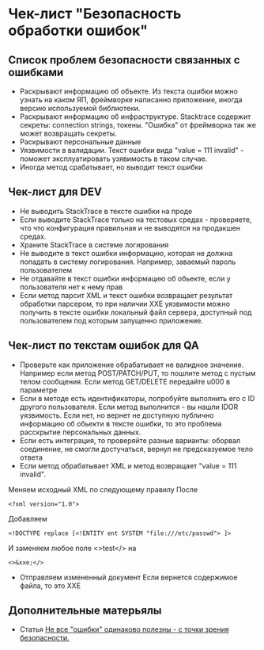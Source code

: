 # Чек-лист "Безопасность обработки ошибок"

## Список проблем безопасности связанных с ошибками

* Раскрывают информацию об объекте. Из текста ошибки можно узнать на каком ЯП, фреймворке написанно приложение, иногда версию используемой библиотеки. 
* Раскрывают информацию об инфраструктуре. Stacktrace содержит секреты: connection strings, токены. "Ошибка" от фреймворка так же может возвращать секреты.
* Раскрывают персональные данные
* Уязвимости в валидации. Текст ошибки вида "value = 111 invalid" - поможет эксплуатировать узявимость в таком случае.
* Иногда метод срабатывает, но выводит текст ошибки

## Чек-лист для DEV
* Не выводить StackTrace в тексте ошибки на проде
* Если выводите StackTrace только на тестовых средах - проверяете, что что конфигурация правильная и не выводятся на продакшен средах.
* Храните StackTrace в системе логирования
* Не выводите в текст ошибки информацию, которая не должна попадать в систему логирования.
Например, заваемый пароль пользователем
* Не отдавайте в текст ошибки информацию об обьекте, если у пользователя нет к нему прав
* Если метод парсит XML и текст ошибки возвращает результат обработки парсером, то при наличии XXE уязвимости можно получить в тексте ошибки локальный файл сервера, доступный под пользователем под которым запущенно приложение.

## Чек-лист по текстам ошибок для QA
* Проверьте как приложение обрабатывает не валидное значение. Например если метод POST/PATCH/PUT, то пошлите метод с пустым телом сообщения. Если метод GET/DELETE передайте u000 в параметре
* Если в методе есть идентификаторы, попробуйте выполнить его с ID другого пользователя. Если метод выполнится - вы нашли IDOR уязвимость. Если нет, но вернет не доступную публично информацию об обьекти в тексте ошибки, то это проблема расскрытие персональных данных.
* Если есть интеграция, то проверяйте разные варианты: оборвал соединение, не смогли достучаться, вернул не предсказуемое тело ответа
* Если метод обрабатывает XML и метод возвращает "value = 111 invalid".

Меняем исходный XML по следующему правилу
После 
```
<?xml version="1.0">
```
Добавляем
```
<!DOCTYPE replace [<!ENTITY ent SYSTEM "file:///etc/passwd"> ]>
```
И заменяем любое поле <>test</> на  
```
<>&xxe;</>
```
* Отправляем измененный документ
Если вернется содержимое файла, то это XXE

## Дополнительные матерьялы
* Статья [Не все "ошибки" одинаково полезны - с точки зрения безопасности.](https://teletype.in/@8ug8eer/error_handler_security_problem)
